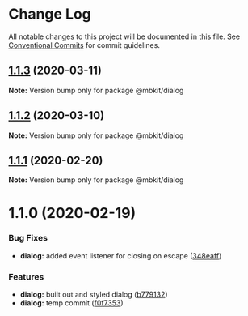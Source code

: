 # Change Log

All notable changes to this project will be documented in this file.
See [Conventional Commits](https://conventionalcommits.org) for commit guidelines.

## [1.1.3](https://github.com/mindbody/design-system/compare/@mbkit/dialog@1.1.2...@mbkit/dialog@1.1.3) (2020-03-11)

**Note:** Version bump only for package @mbkit/dialog





## [1.1.2](https://github.com/mindbody/design-system/compare/@mbkit/dialog@1.1.1...@mbkit/dialog@1.1.2) (2020-03-10)

**Note:** Version bump only for package @mbkit/dialog





## [1.1.1](https://github.com/mindbody/design-system/compare/@mbkit/dialog@1.1.0...@mbkit/dialog@1.1.1) (2020-02-20)

**Note:** Version bump only for package @mbkit/dialog





# 1.1.0 (2020-02-19)


### Bug Fixes

* **dialog:** added event listener for closing on escape ([348eaff](https://github.com/mindbody/design-system/commit/348eaff0893fb27d757e23a1e3947fa749cc4a91))


### Features

* **dialog:** built out and styled dialog ([b779132](https://github.com/mindbody/design-system/commit/b779132c4e2c55b564d95d77a598d44d4bd3d475))
* **dialog:** temp commit ([f0f7353](https://github.com/mindbody/design-system/commit/f0f7353632cfed5ac5f97803610e06db167e89ce))
